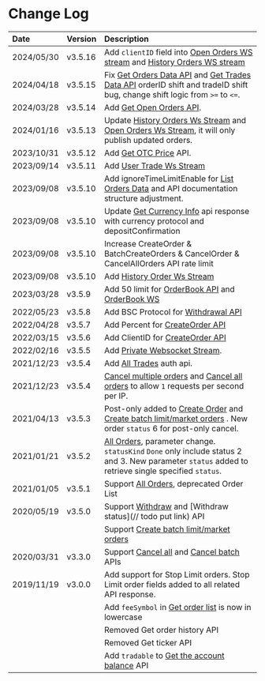 
# Change Log
| Date       | Version | Description                                                                                                                                                                                       |
| :--------- | :------ | :------------------------------------------------------------------------------------------------------------------------------------------------------------------------------------------------ |
| 2024/05/30 | v3.5.16 | Add `clientID` field into [Open Orders WS stream](./ws/private/open_orders_stream.md) and [History Orders WS stream](./ws/private/history_orders_stream.md) |
| 2024/04/18 | v3.5.15 | Fix [Get Orders Data API](./api/v3/private/get_orders_data.md) and [Get Trades Data API](./api/v3/private/get_trades_data.md) orderID shift and tradeID shift bug, change shift logic from `>=` to `<=`.|
| 2024/03/28 | v3.5.14 | Add [Get Open Orders API](./api/v3/private/get_open_orders_data.md).|
| 2024/01/16 | v3.5.13 | Update [History Orders Ws Stream](./ws/private/history_orders_stream.md) and [Open Orders Ws Stream](./ws/private/open_orders_stream.md), it will only publish updated orders.|
| 2023/10/31 | v3.5.12 | Add [Get OTC Price](./api/v3/public/get_otc_price.md) API.|
| 2023/09/14 | v3.5.11 | Add [User Trade Ws Stream](./ws/private/matches_stream.md)|
| 2023/09/08 | v3.5.10 | Add ignoreTimeLimitEnable for [List Orders Data](./api/v3/private/get_orders_data.md) and API documentation structure adjustment.|
| 2023/09/08 | v3.5.10 | Update [Get Currency Info](./api/v3/public/get_currency_info.md) api response with currency protocol and depositConfirmation  |
| 2023/09/08 | v3.5.10 | Increase CreateOrder & BatchCreateOrders & CancelOrder & CancelAllOrders API rate limit                                                                                                           |
| 2023/09/08 | v3.5.10 | Add [History Order Ws Stream](./ws/private/history_orders_stream.md)  |
| 2023/03/28 | v3.5.9  | Add 50 limit for [OrderBook API](restful-api_V3.md/#get-orderbook-data) and [OrderBook WS](web-socket-api_V3.md/#orderbook-stream)                                                                |
| 2022/05/23 | v3.5.8  | Add BSC Protocol for [Withdrawal API](restful-api_V3.md/#create-withdraw-invoice)                                                                                                                 |
| 2022/04/28 | v3.5.7  | Add Percent for [CreateOrder API](restful-api_V3.md/#create-an-order)                                                                                                                             |
| 2022/03/15 | v3.5.6  | Add ClientID for [CreateOrder API](restful-api_V3.md/#create-an-order)                                                                                                                            |
| 2022/02/16 | v3.5.5  | Add [Private Websocket Stream](web-socket-api_V3.md/#private-websocket-stream).                                                                                                                   |
| 2021/12/23 | v3.5.4  | Add [All Trades](restful-api_V3.md/#) auth api.                                                                                                                                                   |
| 2021/12/23 | v3.5.4  | [Cancel multiple orders](restful-api_V3.md/#cancel-batch-orders) and [Cancel all orders](restful-api_V3.md/#cancel-all-orders) to allow `1` requests per second per IP.                           |
| 2021/04/13 | v3.5.3  | Post-only added to [Create Order](restful-api_V3.md/#create-an-order) and [Create batch limit/market orders](restful-api_V3.md/#create-batch-orders) . New order `status` 6 for post-only cancel. |
| 2021/01/21 | v3.5.2  | [All Orders](restful-api_V3.md/#list-orders-data), parameter change. `statusKind` `Done` only include status 2 and 3. New parameter `status` added to retrieve single specified `status`.         |
| 2021/01/05 | v3.5.1  | Support [All Orders](restful-api_V3.md/#list-orders-data), deprecated Order List                                                                                                                  |
| 2020/05/19 | v3.5.0  | Support [Withdraw](restful-api_V3.md/#create-withdraw-invoice) and [Withdraw status](// todo put link) API                                                                                        |
|            |         | Support [Create batch limit/market orders](restful-api_V3.md/#create-batch-orders)                                                                                                                |
| 2020/03/31 | v3.3.0  | Support [Cancel all](restful-api_V3.md/#cancel-all-orders) and [Cancel batch](restful-api_V3.md/#cancel-batch-orders) APIs                                                                        |
| 2019/11/19 | v3.0.0  | Add support for Stop Limit orders. Stop Limit order fields added to all related API response.                                                                                                     |
|            |         | Add `feeSymbol` in [Get order list](restful-api_V3.md/#list-orders-data) is now in lowercase                                                                                                      |
|            |         | Removed Get order history API                                                                                                                                                                     |
|            |         | Removed Get ticker API                                                                                                                                                                            |
|            |         | Add `tradable` to [Get the account balance](restful-api_V3.md/#get-user-balance) API                                                                                                              |